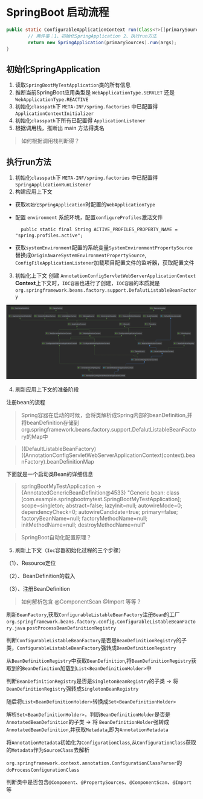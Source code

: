 # SpringBoot 启动流程

```java
public static ConfigurableApplicationContext run(Class<?>[]primarySources,String[]args){
        // 两件事：1、初始化SpringApplication 2、执行run方法
        return new SpringApplication(primarySources).run(args);
}
```

## 初始化SpringApplication
1. 读取`SpringBootMyTestApplication`类的所有信息
2. 推断当前SpringBoot应用类型是 `WebApplicationType.SERVLET` 还是 `WebApplicationType.REACTIVE`
3. 初始化`classpath`下 `META-INF/spring.factories` 中已配置得 `ApplicationContextInitializer`
4. 初始化`classpath`下所有已配置得 `ApplicationListener`
5. 根据调用栈，推断出 main 方法得类名
> 如何根据调用栈判断得？

## 执行run方法

1. 初始化`classpath`下 `META-INF/spring.factories` 中已配置得 `SpringApplicationRunListener`
2. 构建应用上下文
- 获取`初始化SpringApplication`时配置的`WebApplicationType`

- 配置 `environment` 系统环境，配置`configureProfiles`激活文件

        public static final String ACTIVE_PROFILES_PROPERTY_NAME = "spring.profiles.active";

 - 获取`systemEnvironment`配置的系统变量`SystemEnvironmentPropertySource`替换成`OriginAwareSystemEnvironmentPropertySource`,
`ConfigFileApplicationListener`加载项目配置文件的监听器，获取配置文件

3. 初始化上下文
创建 `AnnotationConfigServletWebServerApplicationContext` **Context**上下文时，`IOC容器`也进行了创建，`IOC容器`的本质就是`org.springframework.beans.factory.support.DefalutListableBeanFactory`

![AnnotationConfigServletWebServerApplicationContext](img/AnnotationConfigServletWebServerApplicationContext.png)

4. 刷新应用上下文的准备阶段

注册bean的流程

> Spring容器在启动的时候，会将类解析成Spring内部的beanDefinition,并将beanDefinition存储到org.springframework.beans.factory.support.DefalutListableBeanFactory的Map中

> ((DefaultListableBeanFactory)((AnnotationConfigServletWebServerApplicationContext)context).beanFactory).beanDefinitionMap

下面就是一个启动类Bean的详细信息
> springBootMyTestApplication -> {AnnotatedGenericBeanDefinition@4533} 
"Generic bean: class [com.example.springbootmytest.SpringBootMyTestApplication]; scope=singleton; abstract=false; lazyInit=null; autowireMode=0; dependencyCheck=0; autowireCandidate=true; primary=false; factoryBeanName=null; factoryMethodName=null; initMethodName=null; destroyMethodName=null"

> SpringBoot自动化配置原理？

5. 刷新上下文（`Ioc`容器初始化过程的三个步骤）

（1）、Resource定位    

（2）、BeanDefinition的载入     

（3）、注册BeanDefinition


> 如何解析包含 @ComponentScan @Import 等等？

刷新`BeanFactory`,获取`ConfigurableListableBeanFactory`注册`Bean`的工厂
`org.springframework.beans.factory.config.ConfigurableListableBeanFactory.java`
`postProcessBeanDefinitionRegistry`

判断`ConfigurableListableBeanFactory`是否是`BeanDefinitionRegistry`的子类，`ConfigurableListableBeanFactory`强转成`BeanDefinitionRegistry`

从`BeanDefinitionRegistry`中获取`BeanDefinition`,将`BeanDefinitionRegistry`获取到的`BeanDefinition`加载到`List<BeanDefinitionHolder>`中

判断`BeanDefinitionRegistry`是否是`SingletonBeanRegistry`的子类 -> 将 `BeanDefinitionRegistry`强转成`SingletonBeanRegistry`

随后将`List<BeanDefinitionHolder>`转换成`Set<BeanDefinitionHolder>`

解析`Set<BeanDefinitionHolder>`，判断`BeanDefinitionHolder`是否是`AnnotatedBeanDefinition`的子类 -> 将 `BeanDefinitionHolder`强转成`AnnotatedBeanDefinition`,并获取`Metadata`,即为`AnnotationMetadata`

将`AnnotationMetadata`初始化为`ConfigurationClass`,从`ConfigurationClass`获取的`Metadata`作为`SourceClass`去解析

`org.springframework.context.annotation.ConfigurationClassParser`的`doProcessConfigurationClass`

判断类中是否包含`@Component`、`@PropertySources`、`@ComponentScan`、`@Import`等



